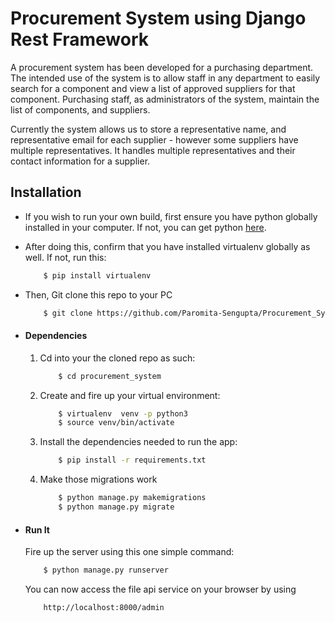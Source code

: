 # Procurement System using Django Rest Framework

A procurement system has been developed for a purchasing department. The intended use
of the system is to allow staff in any department to easily search for a component and view a
list of approved suppliers for that component. Purchasing staff, as administrators of the
system, maintain the list of components, and suppliers.

Currently the system allows us to store a representative name, and representative email for
each supplier - however some suppliers have multiple representatives. It handles multiple representatives and their contact information for a supplier.

## Installation
* If you wish to run your own build, first ensure you have python globally installed in your computer. If not, you can get python [here](https://www.python.org").
* After doing this, confirm that you have installed virtualenv globally as well. If not, run this:
    ```bash
        $ pip install virtualenv
    ```
* Then, Git clone this repo to your PC
    ```bash
        $ git clone https://github.com/Paromita-Sengupta/Procurement_System.git
    ```

* #### Dependencies
    1. Cd into your the cloned repo as such:
        ```bash
            $ cd procurement_system
        ```
    2. Create and fire up your virtual environment:
        ```bash
            $ virtualenv  venv -p python3
            $ source venv/bin/activate
        ```
    3. Install the dependencies needed to run the app:
        ```bash
            $ pip install -r requirements.txt
        ```
    4. Make those migrations work
        ```bash
            $ python manage.py makemigrations
            $ python manage.py migrate
        ```

* #### Run It
    Fire up the server using this one simple command:
    ```bash
        $ python manage.py runserver
    ```
    You can now access the file api service on your browser by using
    ```
        http://localhost:8000/admin
    ```




